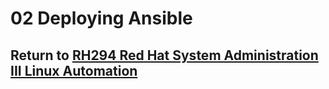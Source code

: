# 02 Deploying Ansible

## Return to [RH294 Red Hat System Administration III Linux Automation](/rh294_red_hat_system_administration_iii_linux_automation/README.md)

